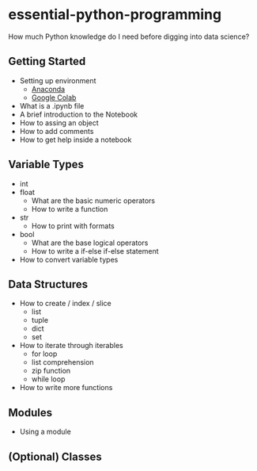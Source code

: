 # essential-python-programming

How much Python knowledge do I need before digging into data science?

## Getting Started

- Setting up environment
  - [Anaconda](https://www.anaconda.com/download)
  - [Google Colab](https://colab.research.google.com/)
- What is a .ipynb file
- A brief introduction to the Notebook
- How to assing an object
- How to add comments
- How to get help inside a notebook

## Variable Types

- int
- float
  - What are the basic numeric operators
  - How to write a function
- str
  - How to print with formats
- bool
  - What are the base logical operators
  - How to write a if-else if-else statement
- How to convert variable types

## Data Structures

- How to create / index / slice
  - list
  - tuple
  - dict
  - set
- How to iterate through iterables
  - for loop
  - list comprehension
  - zip function
  - while loop
- How to write more functions

## Modules

- Using a module

## (Optional) Classes
